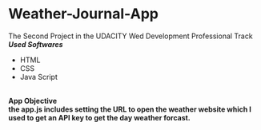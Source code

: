 # Weather-Journal-App
The Second Project in the UDACITY Wed Development Professional Track
<strong> <em> Used Softwares</em></strong><br>
<ul>
  <li> HTML</li>
  <li> CSS</li>
  <li> Java Script</li>
  </ul><br>
  <strong> App Objective<?strong><br>
the app.js includes setting the URL to open the weather website which I used to get an API key to get the day weather forcast.<br>
